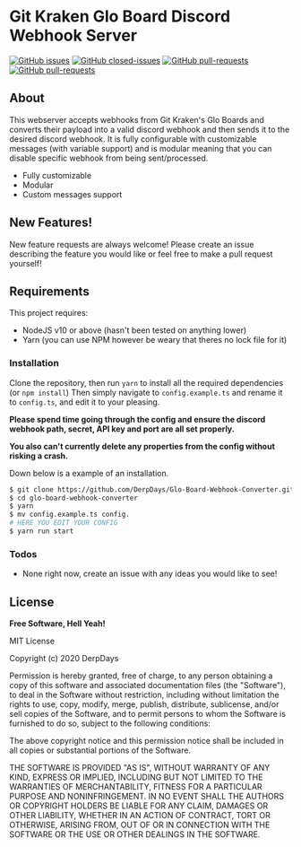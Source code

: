# Git Kraken Glo Board Discord Webhook Server

[![GitHub issues](https://img.shields.io/github/issues/DerpDays/Glo-Board-Webhook-Converter.svg?style=for-the-badge)](https://GitHub.com/Naereen/Glo-Board-Webhook-Converter/issues/)
[![GitHub closed-issues](https://img.shields.io/github/issues-closed/DerpDays/Glo-Board-Webhook-Converter.svg?style=for-the-badge)](https://GitHub.com/Naereen/Glo-Board-Webhook-Converter/issues/)
[![GitHub pull-requests](https://img.shields.io/github/issues-pr/DerpDays/Glo-Board-Webhook-Converter.svg?style=for-the-badge)](https://GitHub.com/Naereen/Glo-Board-Webhook-Converter/pull/)
[![GitHub pull-requests](https://img.shields.io/github/issues-pr-closed/DerpDays/Glo-Board-Webhook-Converter.svg?style=for-the-badge)](https://GitHub.com/Naereen/Glo-Board-Webhook-Converter/pull/)

## About

This webserver accepts webhooks from Git Kraken's Glo Boards and converts their payload into a valid discord webhook and then sends it to the desired discord webhook.
It is fully configurable with customizable messages (with variable support) and is modular meaning that you can disable specific webhook from being sent/processed.

  - Fully customizable
  - Modular
  - Custom messages support

## New Features!
New feature requests are always welcome! Please create an issue describing the feature you would like or feel free to make a pull request yourself!

## Requirements
This project requires:
- NodeJS v10 or above (hasn't been tested on anything lower)
- Yarn (you can use NPM however be weary that theres no lock file for it)

### Installation

Clone the repository, then run `yarn` to install all the required dependencies (or `npm install`)
Then simply navigate to `config.example.ts` and rename it to `config.ts`, and edit it to your pleasing.

**Please spend time going through the config and ensure the discord webhook path, secret, API key and port are all set properly.**

**You also can't currently delete any properties from the config without risking a crash.**

Down below is a example of an installation.

```sh
$ git clone https://github.com/DerpDays/Glo-Board-Webhook-Converter.git glo-board-webhook-converter
$ cd glo-board-webhook-converter
$ yarn
$ mv config.example.ts config.
# HERE YOU EDIT YOUR CONFIG
$ yarn run start
```

### Todos

 - None right now, create an issue with any ideas you would like to see!

License
----

**Free Software, Hell Yeah!**

MIT License

Copyright (c) 2020 DerpDays

Permission is hereby granted, free of charge, to any person obtaining a copy
of this software and associated documentation files (the "Software"), to deal
in the Software without restriction, including without limitation the rights
to use, copy, modify, merge, publish, distribute, sublicense, and/or sell
copies of the Software, and to permit persons to whom the Software is
furnished to do so, subject to the following conditions:

The above copyright notice and this permission notice shall be included in all
copies or substantial portions of the Software.

THE SOFTWARE IS PROVIDED "AS IS", WITHOUT WARRANTY OF ANY KIND, EXPRESS OR
IMPLIED, INCLUDING BUT NOT LIMITED TO THE WARRANTIES OF MERCHANTABILITY,
FITNESS FOR A PARTICULAR PURPOSE AND NONINFRINGEMENT. IN NO EVENT SHALL THE
AUTHORS OR COPYRIGHT HOLDERS BE LIABLE FOR ANY CLAIM, DAMAGES OR OTHER
LIABILITY, WHETHER IN AN ACTION OF CONTRACT, TORT OR OTHERWISE, ARISING FROM,
OUT OF OR IN CONNECTION WITH THE SOFTWARE OR THE USE OR OTHER DEALINGS IN THE
SOFTWARE.


